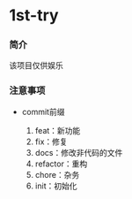 # 1st-try

### 简介
该项目仅供娱乐

[//]: # (### 启动项目)

[//]: # (+ 前端)

[//]: # ()
[//]: # (    项目启动命令：)

[//]: # (    )
[//]: # (        yarn dev)

[//]: # (    )
[//]: # (    详情请读对应版本中的README.md)

[//]: # (+ 后端)

[//]: # ()
[//]: # (    1. 右键pom.xml文件, 点击 mark as maven file)

[//]: # (    2. 构建后端项目, 就是那个锤子/build)

[//]: # (    3. 运行 back-end/src/main/java/com.dujh.fp/FpApplication)

[//]: # (+ 数据库)

[//]: # ()
[//]: # (    读取first-project.sql文件)

### 注意事项
+ commit前缀

    1. feat：新功能
    2. fix：修复
    3. docs：修改非代码的文件
    4. refactor：重构
    5. chore：杂务
    6. init：初始化
